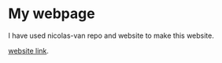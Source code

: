 
# My webpage

I have used nicolas-van repo  and website to make this website. 

[website link](https://nicolas-van.github.io/bootstrap-4-github-pages/).


